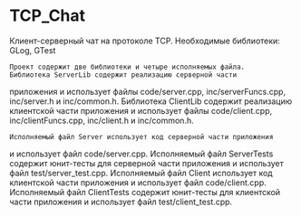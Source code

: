 # TCP_Chat
Клиент-серверный чат на протоколе TCP.
Необходимые библиотеки: GLog, GTest

	Проект содержит две библиотеки и четыре исполняемых файла.
	Библиотека ServerLib содержит реализацию серверной части
приложения и использует файлы code/server.cpp, inc/serverFuncs.cpp,
inc/server.h и inc/common.h.
	Библиотека ClientLib содержит реализацию клиентской части
приложения и использует файлы code/client.cpp, inc/clientFuncs.cpp, inc/client.h
и inc/common.h.

	Исполняемый файл Server использует код серверной части приложения
и использует файл code/server.cpp.
	Исполняемый файл ServerTests содержит юнит-тесты для серверной
части приложения и использует файл test/server_test.cpp.
	Исполняемый файл Client использует код клиентской части приложения
и использует файл code/client.cpp.
	Исполняемый файл ClientTests содержит юнит-тесты для клиентской
части приложения и использует файл test/client_test.cpp. 
